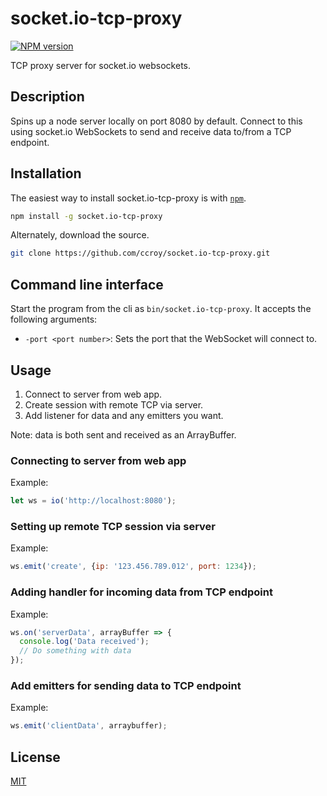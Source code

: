 # socket.io-tcp-proxy

[![NPM version](https://img.shields.io/npm/v/socket.io-tcp-proxy.svg)](https://www.npmjs.org/package/socket.io-tcp-proxy)  

TCP proxy server for socket.io websockets.

## Description

Spins up a node server locally on port 8080 by default. Connect to this using socket.io WebSockets to send and receive data to/from a TCP endpoint.

## Installation

The easiest way to install socket.io-tcp-proxy is with [`npm`][npm].

[npm]: http://npmjs.org

```sh
npm install -g socket.io-tcp-proxy
```

Alternately, download the source.

```sh
git clone https://github.com/ccroy/socket.io-tcp-proxy.git
```

## Command line interface

Start the program from the cli as `bin/socket.io-tcp-proxy`. It accepts the following arguments:

- `-port <port number>`: Sets the port that the WebSocket will connect to.

## Usage

1. Connect to server from web app.
2. Create session with remote TCP via server.
3. Add listener for data and any emitters you want.

Note: data is both sent and received as an ArrayBuffer.

### Connecting to server from web app
Example:
```JavaScript
let ws = io('http://localhost:8080');
```

### Setting up remote TCP session via server
Example:
```JavaScript
ws.emit('create', {ip: '123.456.789.012', port: 1234});
```

### Adding handler for incoming data from TCP endpoint
Example:
```JavaScript
ws.on('serverData', arrayBuffer => {
  console.log('Data received');
  // Do something with data
});
```

### Add emitters for sending data to TCP endpoint
Example:
```JavaScript
ws.emit('clientData', arraybuffer);
```

## License

[MIT](LICENSE)